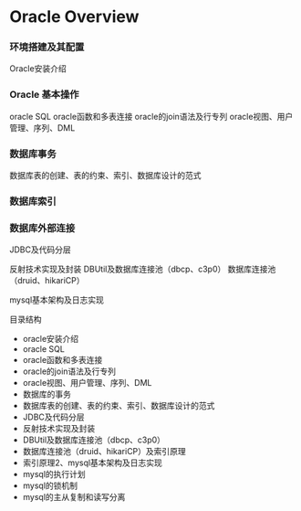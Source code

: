 # Oracle Overview



### 环境搭建及其配置



Oracle安装介绍



### Oracle 基本操作

oracle SQL
oracle函数和多表连接
oracle的join语法及行专列
oracle视图、用户管理、序列、DML




### 数据库事务



数据库表的创建、表的约束、索引、数据库设计的范式



### 数据库索引







### 数据库外部连接

JDBC及代码分层

反射技术实现及封装
DBUtil及数据库连接池（dbcp、c3p0）
数据库连接池（druid、hikariCP）


mysql基本架构及日志实现





目录结构

- oracle安装介绍
- oracle SQL
- oracle函数和多表连接
- oracle的join语法及行专列
- oracle视图、用户管理、序列、DML
- 数据库的事务
- 数据库表的创建、表的约束、索引、数据库设计的范式
- JDBC及代码分层
- 反射技术实现及封装
- DBUtil及数据库连接池（dbcp、c3p0）
- 数据库连接池（druid、hikariCP）及索引原理
- 索引原理2、mysql基本架构及日志实现
- mysql的执行计划
- mysql的锁机制
- mysql的主从复制和读写分离



